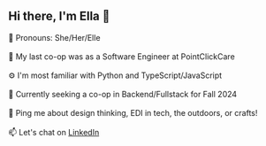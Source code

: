 <h2> Hi there, I'm Ella 👋</h2>

🌻 Pronouns: She/Her/Elle
<br></br>
💼 My last co-op was as a Software Engineer at PointClickCare
<br></br>
⚙️ I'm most familiar with Python and TypeScript/JavaScript
<br></br>
👀 Currently seeking a co-op in Backend/Fullstack for Fall 2024
<br></br>
💬 Ping me about design thinking, EDI in tech, the outdoors, or crafts!
<br></br>
📫 Let's chat on <a target="_blank" href = https://www.linkedin.com/in/ella-smith980/> LinkedIn </a>
